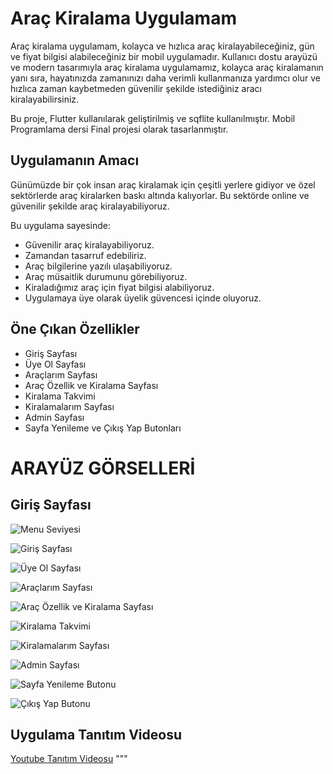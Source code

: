 # Araç Kiralama Uygulamam

Araç kiralama uygulamam, kolayca ve hızlıca araç kiralayabileceğiniz, gün ve fiyat bilgisi alabileceğiniz bir mobil uygulamadır. Kullanıcı dostu arayüzü ve modern tasarımıyla araç kiralama uygulamamız, kolayca araç kiralamanın yanı sıra, hayatınızda zamanınızı daha verimli kullanmanıza yardımcı olur ve hızlıca zaman kaybetmeden güvenilir şekilde istediğiniz aracı kiralayabilirsiniz.

Bu proje, Flutter kullanılarak geliştirilmiş ve sqflite kullanılmıştır. Mobil Programlama dersi Final projesi olarak tasarlanmıştır.

## Uygulamanın Amacı
Günümüzde bir çok insan araç kiralamak için çeşitli yerlere gidiyor ve özel sektörlerde araç kiralarken baskı altında kalıyorlar. Bu sektörde online ve güvenilir şekilde araç kiralayabiliyoruz.

Bu uygulama sayesinde:
- Güvenilir araç kiralayabiliyoruz.
- Zamandan tasarruf edebiliriz.
- Araç bilgilerine yazılı ulaşabiliyoruz.
- Araç müsaitlik durumunu görebiliyoruz.
- Kiraladığımız araç için fiyat bilgisi alabiliyoruz.
- Uygulamaya üye olarak üyelik güvencesi içinde oluyoruz.

## Öne Çıkan Özellikler
- Giriş Sayfası
- Üye Ol Sayfası
- Araçlarım Sayfası
- Araç Özellik ve Kiralama Sayfası
- Kiralama Takvimi
- Kiralamalarım Sayfası
- Admin Sayfası
- Sayfa Yenileme ve Çıkış Yap Butonları

#  ARAYÜZ GÖRSELLERİ
## Giriş Sayfası
![Menu Seviyesi](https://github.com/user-attachments/assets/ace2fc1f-b5fb-4737-bebc-39137418e842)



![Giriş Sayfası](https://github.com/user-attachments/assets/aa33c99d-f3a8-4476-8228-a7c000bfc3d6)

![Üye Ol Sayfası](https://github.com/user-attachments/assets/da5a3e9a-e29e-4447-ab7c-215ebc7a499e)

![Araçlarım Sayfası](https://github.com/user-attachments/assets/9f1140d1-4c4f-4a37-9c2e-42399365b831)

![Araç Özellik ve Kiralama Sayfası](https://github.com/user-attachments/assets/6a884c2e-52d0-417d-94ad-84f41afb1723)

![Kiralama Takvimi](https://github.com/user-attachments/assets/54a8d06a-7d39-4674-b341-4022df892a66)

![Kiralamalarım Sayfası](https://github.com/user-attachments/assets/0e0703f8-57c8-49e3-a76f-679435d8e217)

![Admin Sayfası](https://github.com/user-attachments/assets/66a91368-526a-4649-b0b2-572277efc512)

![Sayfa Yenileme Butonu](https://github.com/user-attachments/assets/15fc7b02-ccb7-4b66-912f-669ce0671ff0)

![Çıkış Yap Butonu](https://github.com/user-attachments/assets/dc63ec05-7074-418b-931b-656d76843cc5)

## Uygulama Tanıtım Videosu
[Youtube Tanıtım Videosu](https://youtu.be/rK33kYZiI8M?si=zohZBiJi_3BkVqYH)
"""
